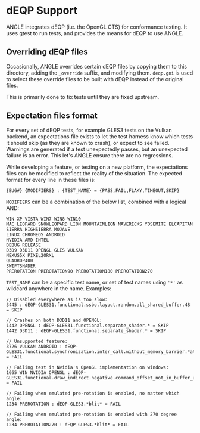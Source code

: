# dEQP Support

ANGLE integrates dEQP (i.e. the OpenGL CTS) for conformance testing.  It uses gtest to run tests,
and provides the means for dEQP to use ANGLE.

## Overriding dEQP files

Occasionally, ANGLE overrides certain dEQP files by copying them to this directory, adding the
`_override` suffix, and modifying them.  `deqp.gni` is used to select these override files to be
built with dEQP instead of the original files.

This is primarily done to fix tests until they are fixed upstream.

## Expectation files format

For every set of dEQP tests, for example GLES3 tests on the Vulkan backend, an expectations file
exists to let the test harness know which tests it should skip (as they are known to crash), or
expect to see failed.  Warnings are generated if a test unexpectedly passes, but an unexpected
failure is an error.  This let's ANGLE ensure there are no regressions.

While developing a feature, or testing on a new platform, the expectations files can be modified to
reflect the reality of the situation.  The expected format for every line in these files is:

    {BUG#} {MODIFIERS} : {TEST_NAME} = {PASS,FAIL,FLAKY,TIMEOUT,SKIP}

`MODIFIERS` can be a combination of the below list, combined with a logical AND:

    WIN XP VISTA WIN7 WIN8 WIN10
    MAC LEOPARD SNOWLEOPARD LION MOUNTAINLION MAVERICKS YOSEMITE ELCAPITAN SIERRA HIGHSIERRA MOJAVE
    LINUX CHROMEOS ANDROID
    NVIDIA AMD INTEL
    DEBUG RELEASE
    D3D9 D3D11 OPENGL GLES VULKAN
    NEXUS5X PIXEL2ORXL
    QUADROP400
    SWIFTSHADER
    PREROTATION PREROTATION90 PREROTATION180 PREROTATION270

`TEST_NAME` can be a specific test name, or set of test names using `'*'` as wildcard anywhere in
the name.  Examples:

    // Disabled everywhere as is too slow:
    3445 : dEQP-GLES31.functional.ssbo.layout.random.all_shared_buffer.48 = SKIP

    // Crashes on both D3D11 and OPENGL:
    1442 OPENGL : dEQP-GLES31.functional.separate_shader.* = SKIP
    1442 D3D11 : dEQP-GLES31.functional.separate_shader.* = SKIP

    // Unsupported feature:
    3726 VULKAN ANDROID : dEQP-GLES31.functional.synchronization.inter_call.without_memory_barrier.*atomic_counter* = FAIL

    // Failing test in Nvidia's OpenGL implementation on windows:
    1665 WIN NVIDIA OPENGL : dEQP-GLES31.functional.draw_indirect.negative.command_offset_not_in_buffer_unsigned32_wrap = FAIL

    // Failing when emulated pre-rotation is enabled, no matter which angle:
    1234 PREROTATION : dEQP-GLES3.*blit* = FAIL

    // Failing when emulated pre-rotation is enabled with 270 degree angle:
    1234 PREROTATION270 : dEQP-GLES3.*blit* = FAIL
